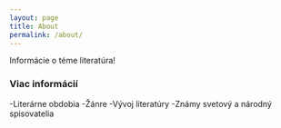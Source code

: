 ```yaml
---
layout: page
title: About
permalink: /about/
---
```


Informácie o téme literatúra!

### Viac informácií

-Literárne obdobia
-Žánre
-Vývoj literatúry
-Známy svetový a národný spisovatelia

